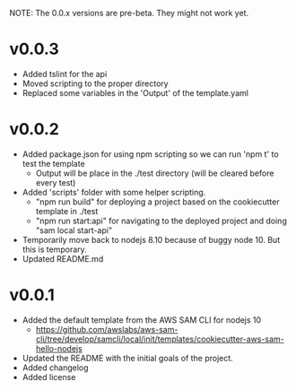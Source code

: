 NOTE: The 0.0.x versions are pre-beta. They might not work yet.

# v0.0.3
* Added tslint for the api
* Moved scripting to the proper directory
* Replaced some variables in the 'Output' of the template.yaml

# v0.0.2
* Added package.json for using npm scripting so we can run 'npm t' to test the template
    - Output will be place in the ./test directory (will be cleared before every test)
* Added 'scripts' folder with some helper scripting.
    - "npm run build" for deploying a project based on the cookiecutter template in ./test
    - "npm run start:api" for navigating to the deployed project and doing "sam local start-api"
* Temporarily move back to nodejs 8.10 because of buggy node 10. But this is temporary.
* Updated README.md
 
# v0.0.1
* Added the default template from the AWS SAM CLI for nodejs 10
    - https://github.com/awslabs/aws-sam-cli/tree/develop/samcli/local/init/templates/cookiecutter-aws-sam-hello-nodejs
* Updated the README with the initial goals of the project.
* Added changelog
* Added license